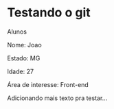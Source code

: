 # Testando o git

Alunos

Nome: Joao

Estado: MG

Idade: 27

Área de interesse: Front-end

Adicionando mais texto pra testar...